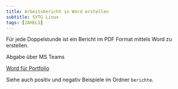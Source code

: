 ```yaml
---
title: Arbeitsbericht in Word erstellen
subtitle: SYTG Linux
tags: [2AHELS]
---
```


Für jede Doppelstunde ist ein Bericht im PDF Format mittels Word zu erstellen.

Abgabe über MS Teams

[Word für Portfolio](../Documentation/MS_Word/word.md)

Siehe auch positiv und negativ Beispiele im Ordner `berichte`.

